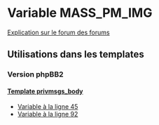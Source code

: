 # Variable MASS_PM_IMG
[Explication sur le forum des forums](http://forum.forumactif.com/t294113-listing-des-variables#MASS_PM_IMG)

## Utilisations dans les templates

### Version phpBB2

#### [Template privmsgs_body](subsilver/privmsgs_body.md)
* [Variable à la ligne 45](../subsilver/privmsgs_body.tpl#L45)
* [Variable à la ligne 92](../subsilver/privmsgs_body.tpl#L92)